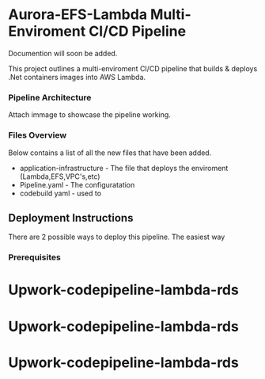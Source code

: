 # Aurora-EFS-Lambda Multi-Enviroment CI/CD Pipeline
Documention will soon be added. 

This project outlines a multi-enviroment CI/CD pipeline that builds & deploys .Net containers images into AWS Lambda.

### Pipeline Architecture 
Attach immage to showcase the pipeline working. 

### Files Overview

Below contains a list of all the new files that have been added. 
- application-infrastructure - The file that deploys the enviroment (Lambda,EFS,VPC's,etc) 
- Pipeline.yaml - The configuratation 
- codebuild yaml - used to 

## Deployment Instructions 

There are 2 possible ways to deploy this pipeline. The easiest way 

### Prerequisites



# Upwork-codepipeline-lambda-rds
# Upwork-codepipeline-lambda-rds
# Upwork-codepipeline-lambda-rds
